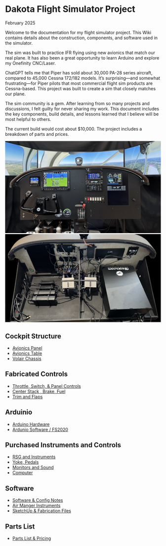 # Dakota Flight Simulator Project

February 2025

Welcome to the documentation for my flight simulator project. This Wiki contains details about the construction, components, and software used in the simulator.

The sim was built to practice IFR flying using new avionics that match our real plane. It has also been a great opportunity to learn Arduino and explore my Onefinity CNC/Laser.

ChatGPT tells me that Piper has sold about 30,000 PA-28 series aircraft, compared to 45,000 Cessna 172/182 models. It’s surprising—and somewhat frustrating—for Piper pilots that most commercial flight sim products are Cessna-based. This project was built to create a sim that closely matches our plane.

The sim community is a gem.  After learning from so many projects and discussions, I felt guilty for never sharing my work.  This document includes the key components, build details, and lessons learned that I believe will be most helpful to others.

The current build would cost about $10,000. The project includes a breakdown of parts and prices.

![Dakota Sim](images/dakota-sim-photo.jpg)
![Back of Panel](images/table-back.jpeg)

## Cockpit Structure
- [Avionics Panel](Panel.md)
- [Avionics Table](Table.md)
- [Volair Chassis](Chassis.md)
  
## Fabricated Controls
- [Throttle, Switch, & Panel Controls](Panel-Controls.md)
- [Center Stack , Brake, Fuel](Center-Controls.md)
- [Trim and Flaps](Trim-Flaps.md)

## Arduinio
- [Arduino Hardware](Arduino.md)
- [Ardunio Software / FS2020](Arduino-sw.md)
  
## Purchased Instruments and Controls
- [RSG and Instruments](Instruments.md)
- [Yoke, Pedals](Yoke-pedals.md)
- [Monitors and Sound](Displays.md)
- [Computer](Computer.md)

## Software
- [Software & Config Notes](Software.md)
- [Air Manger Instruments](AirManager.md)
- [SketchUp & Fabrication Files](SketchUp-Fabrication-Files)

## Parts List
- [Parts List & Pricing](Parts-Price.md)

